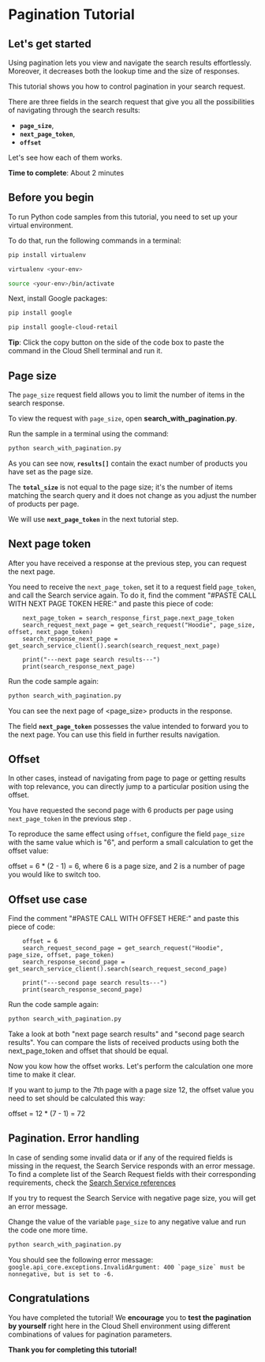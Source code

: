 # **Pagination Tutorial**

## Let's get started

Using pagination lets you view and navigate the search results effortlessly. Moreover, it decreases both the lookup time and the size of responses.

This tutorial shows you how to control pagination in your search request.

There are three fields in the search request that give you all the possibilities of navigating through the search results: 
- **```page_size```**,
- **```next_page_token```**,
- **```offset```**

Let's see how each of them works.

**Time to complete**: About 2 minutes

## Before you begin

To run Python code samples from this tutorial, you need to set up your virtual environment.

To do that, run the following commands in a terminal:

```bash
pip install virtualenv
```
```bash
virtualenv <your-env>
```
```bash
source <your-env>/bin/activate
```

Next, install Google packages:
```bash
pip install google
```
```bash
pip install google-cloud-retail
```

**Tip**: Click the copy button on the side of the code box to paste the command in the Cloud Shell terminal and run it.


## Page size

The ```page_size``` request field allows you to limit the number of items in the search response.

To view the request with ```page_size```, open **search_with_pagination.py**. 

Run the sample in a terminal using the command:

```bash
python search_with_pagination.py
```

As you can see now, **```results[]```** contain the exact number of products you have set as the page size.

The **```total_size```** is not equal to the page size; it's the number of items matching the search query and it does not change as you adjust the number of products per page.

We will use **```next_page_token```** in the next tutorial step.

## Next page token

After you have received a response at the previous step, you can request the next page. 

You need to receive the ```next_page_token```, set it to a request field ```page_token```, and call the Search service again.
To do it, find the comment "#PASTE CALL WITH NEXT PAGE TOKEN HERE:" and paste this piece of code:
```
    next_page_token = search_response_first_page.next_page_token
    search_request_next_page = get_search_request("Hoodie", page_size, offset, next_page_token)
    search_response_next_page = get_search_service_client().search(search_request_next_page)

    print("---next page search results---")
    print(search_response_next_page)
```

Run the code sample again:
```bash
python search_with_pagination.py
```

You can see the next page of <page_size> products in the response.

The field **```next_page_token```** possesses the value intended to forward you to the next page. You can use this field in further results navigation.

## Offset

In other cases, instead of navigating from page to page or getting results with top relevance, you can directly jump to a particular position using the offset.

You have requested the second page with 6 products per page using ```next_page_token``` in the previous step .

To reproduce the same effect using ```offset```, configure the field ```page_size``` with the same value which is "6",
and perform a small calculation to get the offset value:

offset = 6 * (2 - 1) = 6, where 6 is a page size, and 2 is a number of page you would like to switch too.

## Offset use case

Find the comment "#PASTE CALL WITH OFFSET HERE:" and paste this piece of code:
```
    offset = 6
    search_request_second_page = get_search_request("Hoodie", page_size, offset, page_token)
    search_response_second_page = get_search_service_client().search(search_request_second_page)

    print("---second page search results---")
    print(search_response_second_page)
```

Run the code sample again:
```bash
python search_with_pagination.py
```

Take a look at both "next page search results" and "second page search results". You can compare the lists of received products using both the next_page_token and offset that should be equal.

Now you kow how the offset works. Let's perform the calculation one more time to make it clear.

If you want to jump to the 7th page with a page size 12, the offset value you need to set should be calculated this way:

offset = 12 * (7 - 1) = 72

## Pagination. Error handling

In case of sending some invalid data or if any of the required fields is missing in the request, the Search Service responds with an error message.
To find a complete list of the Search Request fields with their corresponding requirements, check the [Search Service references](https://cloud.google.com/retail/docs/reference/rpc/google.cloud.retail.v2#searchservice)

If you try to request the Search Service with negative page size, you will get an error message.


Change the value of the variable ```page_size``` to any negative value and run the code one more time.
```bash
python search_with_pagination.py
```

You should see the following error message:
```google.api_core.exceptions.InvalidArgument: 400 `page_size` must be nonnegative, but is set to -6.``` 

## Congratulations

<walkthrough-conclusion-trophy></walkthrough-conclusion-trophy>

You have completed the tutorial! We **encourage** you to **test the pagination by yourself** right here in the Cloud Shell environment using different combinations of values for pagination parameters.

**Thank you for completing this tutorial!**
